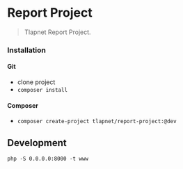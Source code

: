 # Report Project

> Tlapnet Report Project.

### Installation

#### Git

- clone project
- `composer install`

#### Composer

- `composer create-project tlapnet/report-project:@dev`

## Development

```
php -S 0.0.0.0:8000 -t www
```
